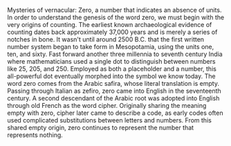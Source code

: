 

Mysteries of vernacular:
Zero,
a number that indicates an absence of units.
In order to understand the genesis of the word zero,
we must begin with the very origins of counting.
The earliest known archaeological evidence of counting
dates back approximately 37,000 years
and is merely a series of notches in bone.
It wasn&#39;t until around 2500 B.C.
that the first written number system
began to take form in Mesopotamia,
using the units one, ten, and sixty.
Fast forward another three millennia
to seventh century India
where mathematicians used a single dot
to distinguish between numbers
like 25, 205, and 250.
Employed as both a placeholder and a number,
this all-powerful dot eventually morphed
into the symbol we know today.
The word zero comes from the Arabic safira,
whose literal translation is empty.
Passing through Italian as zefiro,
zero came into English in the seventeenth century.
A second descendant of the Arabic root
was adopted into English through old French
as the word cipher.
Originally sharing the meaning empty with zero,
cipher later came to describe a code,
as early codes often used complicated substitutions
between letters and numbers.
From this shared empty origin,
zero continues to represent the number
that represents nothing.

